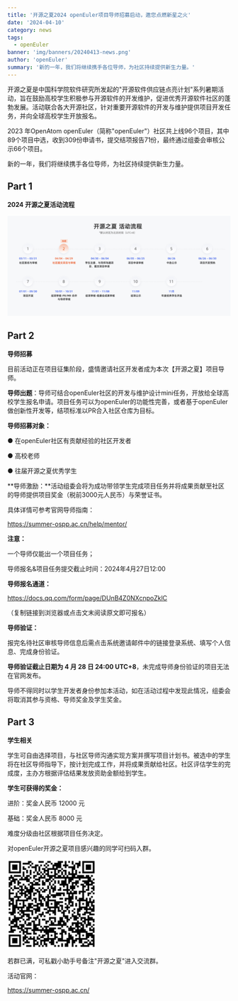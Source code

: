 ```yaml
---
title: '开源之夏2024 openEuler项目导师招募启动，邀您点燃新星之火'
date: '2024-04-10'
category: news
tags:
  - openEuler
banner: 'img/banners/20240413-news.png'
author: 'openEuler'
summary: '新的一年，我们将继续携手各位导师，为社区持续提供新生力量。'
---
```



开源之夏是中国科学院软件研究所发起的"开源软件供应链点亮计划"系列暑期活动，旨在鼓励高校学生积极参与开源软件的开发维护，促进优秀开源软件社区的蓬勃发展。活动联合各大开源社区，针对重要开源软件的开发与维护提供项目开发任务，并向全球高校学生开放报名。

2023 年OpenAtom
openEuler（简称\"openEuler\"）社区共上线96个项目，其中89个项目中选，收到309份申请书，提交结项报告71份，最终通过组委会审核公示66个项目。

新的一年，我们将继续携手各位导师，为社区持续提供新生力量。

**Part 1**
-----
**2024 开源之夏活动流程**


<img src="./media/image2.png" width="1000" >


**Part 2**
-----
**导师招募**



目前活动正在项目征集阶段，盛情邀请社区开发者成为本次【开源之夏】项目导师。

**导师出题**：导师可结合openEuler社区的开发与维护设计mini任务，开放给全球高校学生报名申请。项目任务可以为openEuler的功能性完善，或者基于openEuler
做创新性开发等，结项标准以PR合入社区仓库为目标。

**导师招募对象：**

● 在openEuler社区有贡献经验的社区开发者

● 高校老师

● 往届开源之夏优秀学生

**导师激励：**活动组委会将为成功带领学生完成项目任务并将成果贡献至社区的导师提供项目奖金（税前3000元人民币）与荣誉证书。

具体详情可参考官网导师指南：

https://summer-ospp.ac.cn/help/mentor/

**注意：**

一个导师仅能出一个项目任务；

导师报名&项目任务提交截止时间：2024年4月27日12:00

**导师报名通道：**

https://docs.qq.com/form/page/DUnB4Z0NXcnpoZklC

（复制链接到浏览器或点击文末阅读原文即可报名）



**导师验证：**

报完名待社区审核导师信息后需点击系统邀请邮件中的链接登录系统、填写个人信息、完成身份验证。

**导师验证截止日期为 4 月 28 日 24:00 UTC+8**，未完成导师身份验证的项目无法在官网发布。

导师不得同时以学生开发者身份参加本活动，如在活动过程中发现此情况，组委会将取消其参与资格、导师奖金及学生奖金。

**Part 3**
-----
**学生相关**



学生可自由选择项目，与社区导师沟通实现方案并撰写项目计划书。被选中的学生将在社区导师指导下，按计划完成工作，并将成果贡献给社区。社区评估学生的完成度，主办方根据评估结果发放资助金额给到学生。

**学生可获得的奖金：**

进阶：奖金人民币 12000 元

基础：奖金人民币 8000 元

难度分级由社区根据项目任务决定。

对openEuler开源之夏项目感兴趣的同学可扫码入群。


<img src="./media/image4.png" width="200" >

若群已满，可私戳小助手号备注"开源之夏"进入交流群。

活动官网：

https://summer-ospp.ac.cn/
